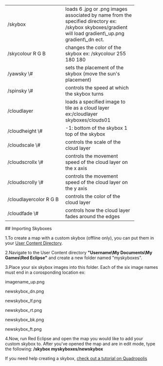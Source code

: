 <table cellspacing="10" style="width:100%">
<tr>
<td width="174">
/skybox

</td>
<td width="219">
loads 6 .jpg or .png images associated by name from the specified directory ex: /skybox skyboxes/gradient will load gradient\_up.png gradient\_dn ect.

</td>
</tr>
<tr>
<td width="174">
/skycolour R G B

</td>
<td width="219">
changes the color of the skybox ex: /skycolour 255 180 180

</td>
</tr>
<tr>
<td width="174">
/yawsky \#

</td>
<td width="219">
sets the placement of the skybox (move the sun's placement)

</td>
</tr>
<tr>
<td width="174">
/spinsky \#

</td>
<td width="219">
controls the speed at which the skybox turns

</td>
</tr>
<tr>
<td width="174">
/cloudlayer

</td>
<td width="219">
loads a specified image to tile as a cloud layer ex:/cloudlayer skyboxes/clouds01

</td>
</tr>
<tr>
<td width="174">
/cloudheight \#

</td>
<td width="219">
-1: bottom of the skybox 1 top of the skybox

<tr>
<td width="174">
/cloudscale \#

</td>
<td width="219">
controls the scale of the cloud layer

</td>
</tr>
<tr>
<td width="174">
/cloudscrollx \#

</td>
<td width="219">
controls the movement speed of the cloud layer on the x axis

</td>
</tr>
<tr>
<td width="174">
/cloudscrolly \#

</td>
<td width="219">
controls the movement speed of the cloud layer on the y axis

</td>
</tr>
<tr>
<td width="174">
/cloudlayercolor R G B

</td>
<td width="219">
controls the color of the cloud layer

</td>
</tr>
<tr>
<td width="174">
/cloudfade \#

</td>
<td width="219">
controls how the cloud layer fades around the edges

</td>
</tr>
</table>
## Importing Skyboxes

1.To create a map with a custom skybox (offline only), you can put them in your [User Content Directory](Map::user_content "wikilink").

2.Navigate to the User Content directory **"Username\\My Documents\\My Games\\Red Eclipse"** and create a new folder named "myskyboxes".

3.Place your six skybox images into this folder. Each of the six image names must end in a corosponding location ex:

imagename\_up.png

newskybox\_dn.png

newskybox\_lf.png

newskybox\_rt.png

newskybox\_bk.png

newskybox\_ft.png

4.Now, run Red Eclipse and open the map you would like to add your custom skybox to. After you've opened the map and are in edit mode, type the following: **/skybox myskyboxes/newskybox**

If you need help creating a skybox, [check out a tutorial on Quadropolis](http://quadropolis.us/node/2339)
